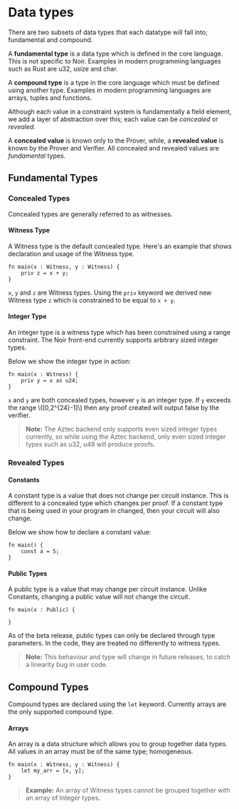 # Data types

There are two subsets of data types that each datatype will fall into; fundamental and compound.

A **fundamental type** is a data type which is defined in the core language. This is not specific to Noir. Examples in modern programming languages such as Rust are u32, usize and char. 

A **compound type** is a type in the core language which must be defined using another type. Examples in modern programming languages are arrays, tuples and functions.

Although each value in a constraint system is fundamentally a field element, we add a layer of abstraction over this; each value can be _concealed_ or _revealed_. 

A **concealed value** is known only to the Prover, while, a **revealed value** is known by the Prover and Verifier. All concealed and revealed values are _fundamental_ types.

## Fundamental Types

### Concealed Types

Concealed types are generally referred to as witnesses.

#### Witness Type

A Witness type is the default concealed type. Here's an example that shows declaration and usage of the Witness type.

```rust,noplaypen
fn main(x : Witness, y : Witness) {
    priv z = x + y;
}
```

`x`, `y` and `z` are Witness types. Using the `priv` keyword we derived new Witness type `z` which is constrained to be equal to `x + y`.

#### Integer Type

An integer type is a witness type which has been constrained using a range constraint. The Noir front-end currently supports arbitrary sized integer types.

Below we show the integer type in action:

```rust,noplaypen
fn main(x : Witness) {
    priv y = x as u24;
}
```

`x` and `y` are both concealed types, however `y` is an integer type. If `y` exceeds the range \\([0,2^{24}-1]\\) then any proof created will output false by the verifier.

> **Note:** The Aztec backend only supports even sized integer types currently, so while using the Aztec backend, only even sized integer types such as u32, u48 will produce proofs.

### Revealed Types

#### Constants

A constant type is a value that does not change per circuit instance. This is different to a concealed type which changes per proof. If a constant type that is being used in your program in changed, then your circuit will also change.

Below we show how to declare a constant value:

```rust,noplaypen
fn main() {
    const a = 5;
}
```


#### Public Types

A public type is a value that may change per circuit instance. Unlike Constants, changing a public value will not change the circuit.

```rust,noplaypen
fn main(x : Public) {

}
```
As of the beta release, public types can only be declared through type parameters. In the code, they are treated no differently to witness types. 

> **Note:** This behaviour and type will change in future releases, to catch a linearity bug in user code.

## Compound Types

Compound types are declared using the `let` keyword. Currently arrays are the only supported compound type.

#### Arrays 

An array is a data structure which allows you to group together data types. All values in an array must be of the same type; homogeneous. 

```rust,noplaypen
fn main(x : Witness, y : Witness) {
    let my_arr = [x, y];
}
```

> **Example:** An array of Witness types cannot be grouped together with an array of Integer types.